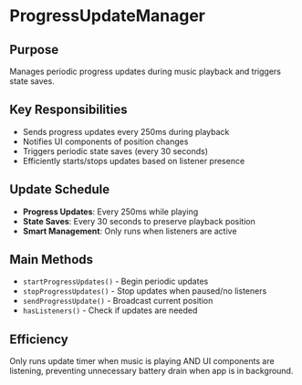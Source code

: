 # ProgressUpdateManager

## Purpose
Manages periodic progress updates during music playback and triggers state saves.

## Key Responsibilities
- Sends progress updates every 250ms during playback
- Notifies UI components of position changes
- Triggers periodic state saves (every 30 seconds)
- Efficiently starts/stops updates based on listener presence

## Update Schedule
- **Progress Updates**: Every 250ms while playing
- **State Saves**: Every 30 seconds to preserve playback position
- **Smart Management**: Only runs when listeners are active

## Main Methods
- `startProgressUpdates()` - Begin periodic updates
- `stopProgressUpdates()` - Stop updates when paused/no listeners
- `sendProgressUpdate()` - Broadcast current position
- `hasListeners()` - Check if updates are needed

## Efficiency
Only runs update timer when music is playing AND UI components are listening, preventing unnecessary battery drain when app is in background. 